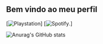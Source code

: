 ## Bem vindo ao meu perfil
[![Playstation](https://img.shields.io/badge/PlayStation-003791?style=for-the-badge&logo=playstation&logoColor=white)]  [![Spotify](https://img.shields.io/badge/Spotify-1ED760?&style=for-the-badge&logo=spotify&logoColor=white).]

![Anurag's GitHub stats](https://github-readme-stats.vercel.app/api?username=JcReiss&show_icons=true&theme=dark)
